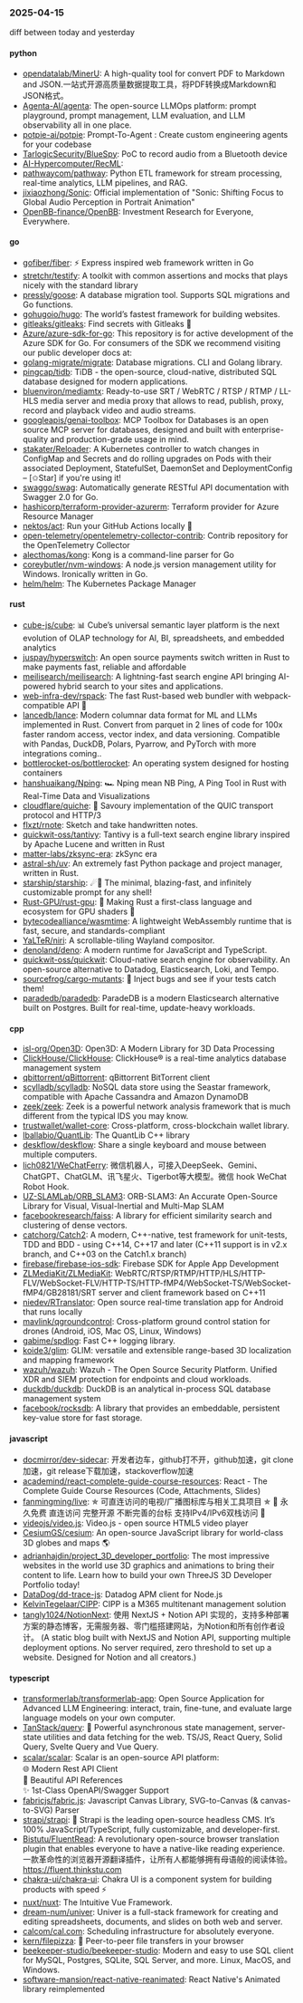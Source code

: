 ### 2025-04-15
diff between today and yesterday

#### python
* [opendatalab/MinerU](https://github.com/opendatalab/MinerU): A high-quality tool for convert PDF to Markdown and JSON.一站式开源高质量数据提取工具，将PDF转换成Markdown和JSON格式。
* [Agenta-AI/agenta](https://github.com/Agenta-AI/agenta): The open-source LLMOps platform: prompt playground, prompt management, LLM evaluation, and LLM observability all in one place.
* [potpie-ai/potpie](https://github.com/potpie-ai/potpie): Prompt-To-Agent : Create custom engineering agents for your codebase
* [TarlogicSecurity/BlueSpy](https://github.com/TarlogicSecurity/BlueSpy): PoC to record audio from a Bluetooth device
* [AI-Hypercomputer/RecML](https://github.com/AI-Hypercomputer/RecML): 
* [pathwaycom/pathway](https://github.com/pathwaycom/pathway): Python ETL framework for stream processing, real-time analytics, LLM pipelines, and RAG.
* [jixiaozhong/Sonic](https://github.com/jixiaozhong/Sonic): Official implementation of "Sonic: Shifting Focus to Global Audio Perception in Portrait Animation"
* [OpenBB-finance/OpenBB](https://github.com/OpenBB-finance/OpenBB): Investment Research for Everyone, Everywhere.

#### go
* [gofiber/fiber](https://github.com/gofiber/fiber): ⚡️ Express inspired web framework written in Go
* [stretchr/testify](https://github.com/stretchr/testify): A toolkit with common assertions and mocks that plays nicely with the standard library
* [pressly/goose](https://github.com/pressly/goose): A database migration tool. Supports SQL migrations and Go functions.
* [gohugoio/hugo](https://github.com/gohugoio/hugo): The world’s fastest framework for building websites.
* [gitleaks/gitleaks](https://github.com/gitleaks/gitleaks): Find secrets with Gitleaks 🔑
* [Azure/azure-sdk-for-go](https://github.com/Azure/azure-sdk-for-go): This repository is for active development of the Azure SDK for Go. For consumers of the SDK we recommend visiting our public developer docs at:
* [golang-migrate/migrate](https://github.com/golang-migrate/migrate): Database migrations. CLI and Golang library.
* [pingcap/tidb](https://github.com/pingcap/tidb): TiDB - the open-source, cloud-native, distributed SQL database designed for modern applications.
* [bluenviron/mediamtx](https://github.com/bluenviron/mediamtx): Ready-to-use SRT / WebRTC / RTSP / RTMP / LL-HLS media server and media proxy that allows to read, publish, proxy, record and playback video and audio streams.
* [googleapis/genai-toolbox](https://github.com/googleapis/genai-toolbox): MCP Toolbox for Databases is an open source MCP server for databases, designed and built with enterprise-quality and production-grade usage in mind.
* [stakater/Reloader](https://github.com/stakater/Reloader): A Kubernetes controller to watch changes in ConfigMap and Secrets and do rolling upgrades on Pods with their associated Deployment, StatefulSet, DaemonSet and DeploymentConfig – [✩Star] if you're using it!
* [swaggo/swag](https://github.com/swaggo/swag): Automatically generate RESTful API documentation with Swagger 2.0 for Go.
* [hashicorp/terraform-provider-azurerm](https://github.com/hashicorp/terraform-provider-azurerm): Terraform provider for Azure Resource Manager
* [nektos/act](https://github.com/nektos/act): Run your GitHub Actions locally 🚀
* [open-telemetry/opentelemetry-collector-contrib](https://github.com/open-telemetry/opentelemetry-collector-contrib): Contrib repository for the OpenTelemetry Collector
* [alecthomas/kong](https://github.com/alecthomas/kong): Kong is a command-line parser for Go
* [coreybutler/nvm-windows](https://github.com/coreybutler/nvm-windows): A node.js version management utility for Windows. Ironically written in Go.
* [helm/helm](https://github.com/helm/helm): The Kubernetes Package Manager

#### rust
* [cube-js/cube](https://github.com/cube-js/cube): 📊 Cube’s universal semantic layer platform is the next evolution of OLAP technology for AI, BI, spreadsheets, and embedded analytics
* [juspay/hyperswitch](https://github.com/juspay/hyperswitch): An open source payments switch written in Rust to make payments fast, reliable and affordable
* [meilisearch/meilisearch](https://github.com/meilisearch/meilisearch): A lightning-fast search engine API bringing AI-powered hybrid search to your sites and applications.
* [web-infra-dev/rspack](https://github.com/web-infra-dev/rspack): The fast Rust-based web bundler with webpack-compatible API 🦀️
* [lancedb/lance](https://github.com/lancedb/lance): Modern columnar data format for ML and LLMs implemented in Rust. Convert from parquet in 2 lines of code for 100x faster random access, vector index, and data versioning. Compatible with Pandas, DuckDB, Polars, Pyarrow, and PyTorch with more integrations coming..
* [bottlerocket-os/bottlerocket](https://github.com/bottlerocket-os/bottlerocket): An operating system designed for hosting containers
* [hanshuaikang/Nping](https://github.com/hanshuaikang/Nping): 🏎 Nping mean NB Ping, A Ping Tool in Rust with Real-Time Data and Visualizations
* [cloudflare/quiche](https://github.com/cloudflare/quiche): 🥧 Savoury implementation of the QUIC transport protocol and HTTP/3
* [flxzt/rnote](https://github.com/flxzt/rnote): Sketch and take handwritten notes.
* [quickwit-oss/tantivy](https://github.com/quickwit-oss/tantivy): Tantivy is a full-text search engine library inspired by Apache Lucene and written in Rust
* [matter-labs/zksync-era](https://github.com/matter-labs/zksync-era): zkSync era
* [astral-sh/uv](https://github.com/astral-sh/uv): An extremely fast Python package and project manager, written in Rust.
* [starship/starship](https://github.com/starship/starship): ☄🌌️ The minimal, blazing-fast, and infinitely customizable prompt for any shell!
* [Rust-GPU/rust-gpu](https://github.com/Rust-GPU/rust-gpu): 🐉 Making Rust a first-class language and ecosystem for GPU shaders 🚧
* [bytecodealliance/wasmtime](https://github.com/bytecodealliance/wasmtime): A lightweight WebAssembly runtime that is fast, secure, and standards-compliant
* [YaLTeR/niri](https://github.com/YaLTeR/niri): A scrollable-tiling Wayland compositor.
* [denoland/deno](https://github.com/denoland/deno): A modern runtime for JavaScript and TypeScript.
* [quickwit-oss/quickwit](https://github.com/quickwit-oss/quickwit): Cloud-native search engine for observability. An open-source alternative to Datadog, Elasticsearch, Loki, and Tempo.
* [sourcefrog/cargo-mutants](https://github.com/sourcefrog/cargo-mutants): 🧟 Inject bugs and see if your tests catch them!
* [paradedb/paradedb](https://github.com/paradedb/paradedb): ParadeDB is a modern Elasticsearch alternative built on Postgres. Built for real-time, update-heavy workloads.

#### cpp
* [isl-org/Open3D](https://github.com/isl-org/Open3D): Open3D: A Modern Library for 3D Data Processing
* [ClickHouse/ClickHouse](https://github.com/ClickHouse/ClickHouse): ClickHouse® is a real-time analytics database management system
* [qbittorrent/qBittorrent](https://github.com/qbittorrent/qBittorrent): qBittorrent BitTorrent client
* [scylladb/scylladb](https://github.com/scylladb/scylladb): NoSQL data store using the Seastar framework, compatible with Apache Cassandra and Amazon DynamoDB
* [zeek/zeek](https://github.com/zeek/zeek): Zeek is a powerful network analysis framework that is much different from the typical IDS you may know.
* [trustwallet/wallet-core](https://github.com/trustwallet/wallet-core): Cross-platform, cross-blockchain wallet library.
* [lballabio/QuantLib](https://github.com/lballabio/QuantLib): The QuantLib C++ library
* [deskflow/deskflow](https://github.com/deskflow/deskflow): Share a single keyboard and mouse between multiple computers.
* [lich0821/WeChatFerry](https://github.com/lich0821/WeChatFerry): 微信机器人，可接入DeepSeek、Gemini、ChatGPT、ChatGLM、讯飞星火、Tigerbot等大模型。微信 hook WeChat Robot Hook.
* [UZ-SLAMLab/ORB_SLAM3](https://github.com/UZ-SLAMLab/ORB_SLAM3): ORB-SLAM3: An Accurate Open-Source Library for Visual, Visual-Inertial and Multi-Map SLAM
* [facebookresearch/faiss](https://github.com/facebookresearch/faiss): A library for efficient similarity search and clustering of dense vectors.
* [catchorg/Catch2](https://github.com/catchorg/Catch2): A modern, C++-native, test framework for unit-tests, TDD and BDD - using C++14, C++17 and later (C++11 support is in v2.x branch, and C++03 on the Catch1.x branch)
* [firebase/firebase-ios-sdk](https://github.com/firebase/firebase-ios-sdk): Firebase SDK for Apple App Development
* [ZLMediaKit/ZLMediaKit](https://github.com/ZLMediaKit/ZLMediaKit): WebRTC/RTSP/RTMP/HTTP/HLS/HTTP-FLV/WebSocket-FLV/HTTP-TS/HTTP-fMP4/WebSocket-TS/WebSocket-fMP4/GB28181/SRT server and client framework based on C++11
* [niedev/RTranslator](https://github.com/niedev/RTranslator): Open source real-time translation app for Android that runs locally
* [mavlink/qgroundcontrol](https://github.com/mavlink/qgroundcontrol): Cross-platform ground control station for drones (Android, iOS, Mac OS, Linux, Windows)
* [gabime/spdlog](https://github.com/gabime/spdlog): Fast C++ logging library.
* [koide3/glim](https://github.com/koide3/glim): GLIM: versatile and extensible range-based 3D localization and mapping framework
* [wazuh/wazuh](https://github.com/wazuh/wazuh): Wazuh - The Open Source Security Platform. Unified XDR and SIEM protection for endpoints and cloud workloads.
* [duckdb/duckdb](https://github.com/duckdb/duckdb): DuckDB is an analytical in-process SQL database management system
* [facebook/rocksdb](https://github.com/facebook/rocksdb): A library that provides an embeddable, persistent key-value store for fast storage.

#### javascript
* [docmirror/dev-sidecar](https://github.com/docmirror/dev-sidecar): 开发者边车，github打不开，github加速，git clone加速，git release下载加速，stackoverflow加速
* [academind/react-complete-guide-course-resources](https://github.com/academind/react-complete-guide-course-resources): React - The Complete Guide Course Resources (Code, Attachments, Slides)
* [fanmingming/live](https://github.com/fanmingming/live): ✯ 可直连访问的电视/广播图标库与相关工具项目 ✯ 🔕 永久免费 直连访问 完整开源 不断完善的台标 支持IPv4/IPv6双栈访问 🔕
* [videojs/video.js](https://github.com/videojs/video.js): Video.js - open source HTML5 video player
* [CesiumGS/cesium](https://github.com/CesiumGS/cesium): An open-source JavaScript library for world-class 3D globes and maps 🌎
* [adrianhajdin/project_3D_developer_portfolio](https://github.com/adrianhajdin/project_3D_developer_portfolio): The most impressive websites in the world use 3D graphics and animations to bring their content to life. Learn how to build your own ThreeJS 3D Developer Portfolio today!
* [DataDog/dd-trace-js](https://github.com/DataDog/dd-trace-js): Datadog APM client for Node.js
* [KelvinTegelaar/CIPP](https://github.com/KelvinTegelaar/CIPP): CIPP is a M365 multitenant management solution
* [tangly1024/NotionNext](https://github.com/tangly1024/NotionNext): 使用 NextJS + Notion API 实现的，支持多种部署方案的静态博客，无需服务器、零门槛搭建网站，为Notion和所有创作者设计。 (A static blog built with NextJS and Notion API, supporting multiple deployment options. No server required, zero threshold to set up a website. Designed for Notion and all creators.)

#### typescript
* [transformerlab/transformerlab-app](https://github.com/transformerlab/transformerlab-app): Open Source Application for Advanced LLM Engineering: interact, train, fine-tune, and evaluate large language models on your own computer.
* [TanStack/query](https://github.com/TanStack/query): 🤖 Powerful asynchronous state management, server-state utilities and data fetching for the web. TS/JS, React Query, Solid Query, Svelte Query and Vue Query.
* [scalar/scalar](https://github.com/scalar/scalar): Scalar is an open-source API platform:　　　　　　　　　　　　　　　　　　　　　　　　　　　　　　　　　　　　　　　🌐 Modern Rest API Client　　　　　　　　　　　　　　　　　　　　　　　　　　　　　　　　　　　　　　　　📖 Beautiful API References　　　　　　　　　　　　　　　　　　　　　　　　　　　　　　　　　　　　　　　　✨ 1st-Class OpenAPI/Swagger Support
* [fabricjs/fabric.js](https://github.com/fabricjs/fabric.js): Javascript Canvas Library, SVG-to-Canvas (& canvas-to-SVG) Parser
* [strapi/strapi](https://github.com/strapi/strapi): 🚀 Strapi is the leading open-source headless CMS. It’s 100% JavaScript/TypeScript, fully customizable, and developer-first.
* [Bistutu/FluentRead](https://github.com/Bistutu/FluentRead): A revolutionary open-source browser translation plugin that enables everyone to have a native-like reading experience. 一款革命性的浏览器开源翻译插件，让所有人都能够拥有母语般的阅读体验。https://fluent.thinkstu.com
* [chakra-ui/chakra-ui](https://github.com/chakra-ui/chakra-ui): Chakra UI is a component system for building products with speed ⚡️
* [nuxt/nuxt](https://github.com/nuxt/nuxt): The Intuitive Vue Framework.
* [dream-num/univer](https://github.com/dream-num/univer): Univer is a full-stack framework for creating and editing spreadsheets, documents, and slides on both web and server.
* [calcom/cal.com](https://github.com/calcom/cal.com): Scheduling infrastructure for absolutely everyone.
* [kern/filepizza](https://github.com/kern/filepizza): 🍕 Peer-to-peer file transfers in your browser
* [beekeeper-studio/beekeeper-studio](https://github.com/beekeeper-studio/beekeeper-studio): Modern and easy to use SQL client for MySQL, Postgres, SQLite, SQL Server, and more. Linux, MacOS, and Windows.
* [software-mansion/react-native-reanimated](https://github.com/software-mansion/react-native-reanimated): React Native's Animated library reimplemented
